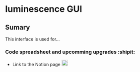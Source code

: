 # luminescence GUI

## Sumary
This interface is used for...

### Code spreadsheet and upcomming upgrades :shipit:

* Link to the Notion page 
<a href="https://romeoz.notion.site/Code-Interface-Graphique-Images-Hyperspectrale-9af8984f1df548c8be5e3ef9e254e8c1"><img src="https://upload.wikimedia.org/wikipedia/commons/4/45/Notion_app_logo.png" width="20" height="20" />